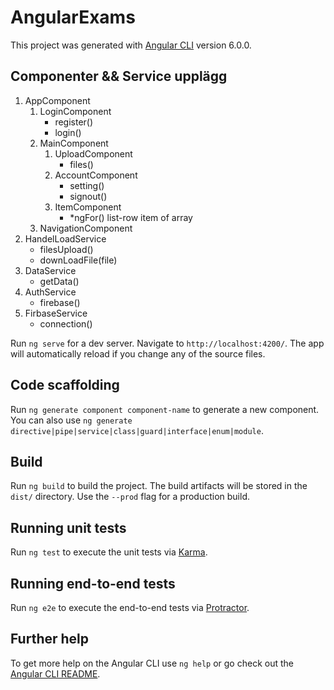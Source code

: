 # AngularExams

This project was generated with [Angular CLI](https://github.com/angular/angular-cli) version 6.0.0.

## Componenter && Service upplägg
1. AppComponent
    1. LoginComponent
        * register()
        * login()
    2. MainComponent
        1. UploadComponent
            * files()
        2. AccountComponent
            * setting()
            * signout()
        3. ItemComponent
            * *ngFor() list-row item of array
    3. NavigationComponent
2. HandelLoadService
    * filesUpload()
    * downLoadFile(file)
3. DataService
    * getData()
4. AuthService
    * firebase()
5. FirbaseService
    * connection()

Run `ng serve` for a dev server. Navigate to `http://localhost:4200/`. The app will automatically reload if you change any of the source files.

## Code scaffolding

Run `ng generate component component-name` to generate a new component. You can also use `ng generate directive|pipe|service|class|guard|interface|enum|module`.

## Build

Run `ng build` to build the project. The build artifacts will be stored in the `dist/` directory. Use the `--prod` flag for a production build.

## Running unit tests

Run `ng test` to execute the unit tests via [Karma](https://karma-runner.github.io).

## Running end-to-end tests

Run `ng e2e` to execute the end-to-end tests via [Protractor](http://www.protractortest.org/).

## Further help

To get more help on the Angular CLI use `ng help` or go check out the [Angular CLI README](https://github.com/angular/angular-cli/blob/master/README.md).
